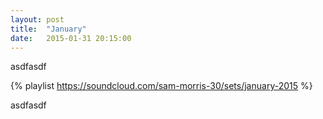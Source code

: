 ```yaml
---
layout: post
title:  "January"
date:   2015-01-31 20:15:00
---
```


asdfasdf

{% playlist https://soundcloud.com/sam-morris-30/sets/january-2015 %}

asdfasdf